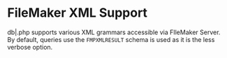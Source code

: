 # FileMaker XML Support

db|.php supports various XML grammars accessible via FIleMaker Server.
By default, queries use the `FMPXMLRESULT` schema is used as it is the less verbose option.
